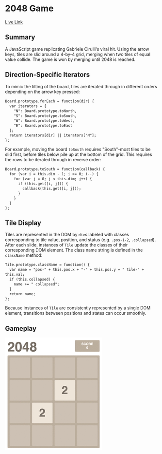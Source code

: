 # 2048 Game
[Live Link][live]

[live]: http://katamartin.github.io/2048Clone/html/index.html


## Summary

A JavaScript game replicating Gabriele Cirulli's viral hit. Using the arrow
keys, tiles are slid around a 4-by-4 grid, merging when two tiles of equal
value collide. The game is won by merging until 2048 is reached.

## Direction-Specific Iterators

To mimic the tilting of the board, tiles are iterated through in different
orders depending on the arrow key pressed:
```
Board.prototype.forEach = function(dir) {
  var iterators = {
    "N": Board.prototype.toNorth,
    "S": Board.prototype.toSouth,
    "W": Board.prototype.toWest,
    "E": Board.prototype.toEast
  };
  return iterators[dir] || iterators["N"];
};
```
For example, moving the board `toSouth` requires "South"-most tiles to be slid
first, before tiles below pile up at the bottom of the grid. This requires the
rows to be iterated through in reverse order:

```
Board.prototype.toSouth = function(callback) {
  for (var i = this.dim - 1; i >= 0; i--) {
    for (var j = 0; j < this.dim; j++) {
      if (this.get([i, j])) {
        callback(this.get([i, j]));
      }
    }
  }
};
```

## Tile Display

Tiles are represented in the DOM by `div`s labeled with classes corresponding to
tile value, position, and status (e.g. `.pos-1-2`, `.collapsed`). After each slide,
instances of `Tile` update the classes of their corresponding DOM element. The
class name string is defined in the `className` method:

```
Tile.prototype.className = function() {
  var name = "pos-" + this.pos.x + "-" + this.pos.y + " tile-" + this.val;
  if (this.collapsed) {
    name += " collapsed";
  }
  return name;
};
```
Because instances of `Tile` are consistently represented by a single DOM element,
transitions between positions and states can occur smoothly.

## Gameplay
![play]

[play]: ./game_play.gif
